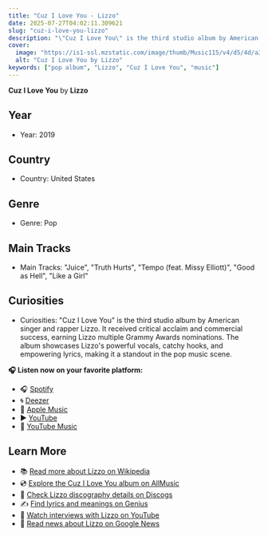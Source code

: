 ```yaml
---
title: "Cuz I Love You - Lizzo"
date: 2025-07-27T04:02:11.309621
slug: "cuz-i-love-you-lizzo"
description: "\"Cuz I Love You\" is the third studio album by American singer and rapper Lizzo."
cover:
  image: "https://is1-ssl.mzstatic.com/image/thumb/Music115/v4/d5/4d/a3/d54da3ff-d6bf-9685-50e2-29117c2b6c53/075679853585.jpg/500x500bb.jpg"
  alt: "Cuz I Love You by Lizzo"
keywords: ["pop album", "Lizzo", "Cuz I Love You", "music"]
---
```


**Cuz I Love You** by **Lizzo**
## Year
- Year: 2019
## Country
- Country: United States
## Genre
- Genre: Pop
## Main Tracks
- Main Tracks: "Juice", "Truth Hurts", "Tempo (feat. Missy Elliott)", "Good as Hell", "Like a Girl"
## Curiosities
- Curiosities: "Cuz I Love You" is the third studio album by American singer and rapper Lizzo. It received critical acclaim and commercial success, earning Lizzo multiple Grammy Awards nominations. The album showcases Lizzo's powerful vocals, catchy hooks, and empowering lyrics, making it a standout in the pop music scene.



**🎧 Listen now on your favorite platform:**

- 🎧 [Spotify](https://open.spotify.com/search/Cuz%20I%20Love%20You%20Lizzo)
- 🌀 [Deezer](https://www.deezer.com/search/Cuz%20I%20Love%20You%20Lizzo)
- 🍎 [Apple Music](https://music.apple.com/search?term=Cuz%20I%20Love%20You%20Lizzo)
- ▶️ [YouTube](https://www.youtube.com/results?search_query=Cuz%20I%20Love%20You%20Lizzo)
- 🎵 [YouTube Music](https://music.youtube.com/search?q=Cuz%20I%20Love%20You%20Lizzo)

## Learn More

- 📚 [Read more about Lizzo on Wikipedia](https://en.wikipedia.org/wiki/Lizzo)
- 💿 [Explore the Cuz I Love You album on AllMusic](https://www.allmusic.com/search/albums/Cuz+I+Love+You)
- 📀 [Check Lizzo discography details on Discogs](https://www.discogs.com/search/?q=Cuz+I+Love+You+Lizzo&type=all)
- ✍️ [Find lyrics and meanings on Genius](https://genius.com/search?q=Cuz+I+Love+You%20Lizzo)
- 🎤 [Watch interviews with Lizzo on YouTube](https://www.youtube.com/results?search_query=Lizzo+interview)
- 📰 [Read news about Lizzo on Google News](https://news.google.com/search?q=Lizzo)